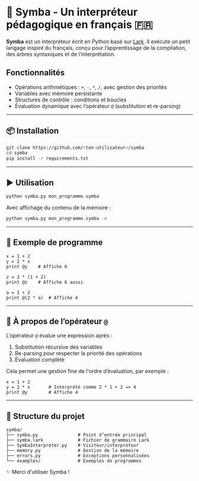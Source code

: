 # 🔣 Symba - Un interpréteur pédagogique en français 🇫🇷

**Symba** est un interpréteur écrit en Python basé sur [Lark](https://github.com/lark-parser/lark). Il exécute un petit langage inspiré du français, conçu pour l’apprentissage de la compilation, des arbres syntaxiques et de l’interprétation.

##  Fonctionnalités

- Opérations arithmétiques : `+`, `-`, `*`, `/`, avec gestion des priorités
-  Variables avec mémoire persistante
-  Structures de contrôle : conditions et boucles
-  Évaluation dynamique avec l’opérateur `@` (substitution et re-parsing)

---

## 📦 Installation

```bash
git clone https://github.com/<ton-utilisateur>/symba
cd symba
pip install -r requirements.txt
```

---

## ▶️ Utilisation

```bash
python symba.py mon_programme.symba
```

Avec affichage du contenu de la mémoire :

```bash
python symba.py mon_programme.symba -m
```

---

## 📝 Exemple de programme

```symba
x = 1 + 2
y = 2 * x
print @y    # Affiche 6

z = 2 * (1 + 2)
print @z    # Affiche 6 aussi

a = 1 + 2
print @(2 * a)  # Affiche 4
```

---

## 🧠 À propos de l’opérateur `@`

L’opérateur `@` évalue une expression après :
1. Substitution récursive des variables
2. Re-parsing pour respecter la priorité des opérations
3. Évaluation complète

Cela permet une gestion fine de l'ordre d’évaluation, par exemple :

```symba
x = 1 + 2
y = 2 * x       # Interprété comme 2 * 1 + 2 => 4
print @y        # Affiche 4
```

---

## 📁 Structure du projet

```
symba/
├── symba.py               # Point d’entrée principal
├── symba.lark             # Fichier de grammaire Lark
├── SymbaInterpreter.py    # Visiteur/interpréteur
├── memory.py              # Gestion de la mémoire
├── errors.py              # Exceptions personnalisées
└── examples/              # Exemples de programmes
```

✨ Merci d'utiliser Symba !
